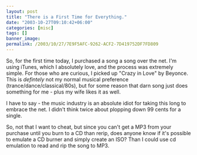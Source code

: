 ```yaml
---
layout: post
title: "There is a First Time for Everything."
date: "2003-10-27T09:10:42+06:00"
categories: [misc]
tags: []
banner_image: 
permalink: /2003/10/27/7E9F5AFC-9262-ACF2-7D419752DF7FD809
---
```


So, for the first time today, I purchased a song a song over the net. I'm using iTunes, which I absolutely love, and the process was extremely simple. For those who are curious, I picked up "Crazy in Love" by Beyonce. This is <i>defintely</i> not my normal musical preference (trance/dance/classical/80s), but for some reason that darn song just does something for me - plus my wife likes it as well.

I have to say - the music industry is an absolute idiot for taking this long to embrace the net. I didn't think twice about plopping down 99 cents for a single.

So, not that I want to cheat, but since you can't get a MP3 from your purchase until you burn to a CD than rerip, does anyone know if it's possible to emulate a CD burner and simply create an ISO? Than I could use cd emulation to read and rip the song to MP3.